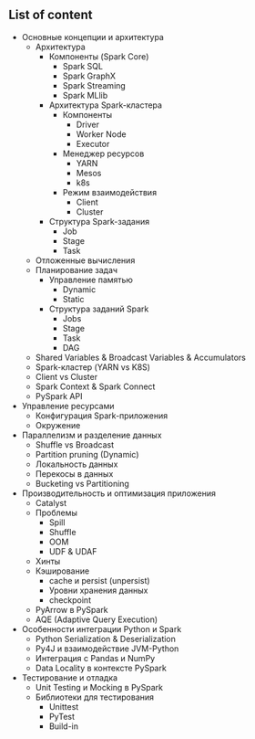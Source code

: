 ## List of content
- Основные концепции и архитектура
  - Архитектура
    - Компоненты (Spark Core)
      - Spark SQL
      - Spark GraphX
      - Spark Streaming
      - Spark MLlib
    - Архитектура Spark-кластера
      - Компоненты
        - Driver
        - Worker Node
        - Executor
      - Менеджер ресурсов
        - YARN
        - Mesos
        - k8s
      - Режим взаимодействия
        - Client
        - Cluster
    - Структура Spark-задания
      - Job
      - Stage
      - Task
  - Отложенные вычисления
  - Планирование задач
    - Управление памятью
      - Dynamic
      - Static
    - Структура заданий Spark
      - Jobs
      - Stage
      - Task
      - DAG
  - Shared Variables & Broadcast Variables & Accumulators
  - Spark-кластер (YARN vs K8S)
  - Client vs Cluster
  - Spark Context & Spark Connect
  - PySpark API
- Управление ресурсами
  - Конфигурация Spark-приложения
  - Окружение
- Параллелизм и разделение данных
  - Shuffle vs Broadcast
  - Partition pruning (Dynamic)
  - Локальность данных
  - Перекосы в данных
  - Bucketing vs Partitioning
- Производительность и оптимизация приложения
  - Catalyst
  - Проблемы
    - Spill
    - Shuffle
    - OOM
    - UDF & UDAF
  - Хинты
  - Кэширование
    - cache и persist (unpersist)
    - Уровни хранения данных
    - checkpoint
  - PyArrow в PySpark
  - AQE (Adaptive Query Execution)
- Особенности интеграции Python и Spark
  - Python Serialization & Deserialization
  - Py4J и взаимодействие JVM-Python
  - Интеграция с Pandas и NumPy
  - Data Locality в контексте PySpark
- Тестирование и отладка
  - Unit Testing и Mocking в PySpark
  - Библиотеки для тестирования
    - Unittest
    - PyTest
    - Build-in
